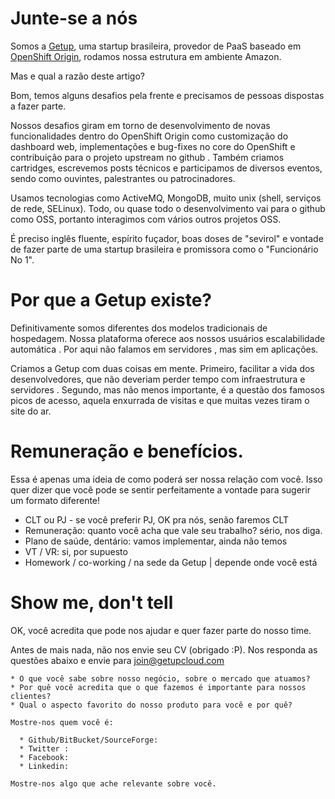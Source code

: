 Junte-se a nós
==============

Somos a [Getup](http://getupcloud.com), uma startup brasileira, provedor de PaaS baseado em [OpenShift Origin](https://github.com/openshift), rodamos nossa estrutura em ambiente Amazon. 
 

Mas e qual a razão deste artigo?
 
Bom, temos alguns desafios pela frente e precisamos de pessoas dispostas a fazer parte.

Nossos desafios giram em torno de desenvolvimento de novas funcionalidades dentro do OpenShift Origin como  customização do dashboard web, implementações e bug-fixes no core do OpenShift e contribuição para o projeto upstream no github . Também criamos cartridges, escrevemos posts técnicos e  participamos de  diversos eventos, sendo como ouvintes, palestrantes ou patrocinadores. 
 
Usamos tecnologias como ActiveMQ, MongoDB, muito unix (shell, serviços de rede, SELinux). Todo, ou quase todo o desenvolvimento vai para o github como OSS,  portanto interagimos com vários outros projetos OSS. 
 
É preciso inglês fluente, espírito fuçador, boas doses de "sevirol" e vontade de fazer parte de uma startup brasileira e promissora como o "Funcionário No 1".

Por que a Getup existe?
=======================

Definitivamente somos diferentes dos modelos tradicionais de hospedagem. Nossa plataforma oferece aos nossos usuários escalabilidade automática . Por aqui não falamos em servidores , mas sim em aplicações. 

Criamos a Getup com duas coisas em mente. Primeiro, facilitar a vida dos desenvolvedores, que não deveriam perder tempo com infraestrutura e servidores . Segundo, mas não menos importante, é a questão dos famosos picos de acesso, aquela enxurrada de visitas e que muitas vezes tiram o site do ar.

Remuneração e benefícios.
=========================

Essa é apenas uma ideia de como poderá ser nossa relação com você. Isso quer dizer que você pode se sentir perfeitamente a vontade para sugerir um formato diferente!
 
* CLT ou PJ - se você preferir PJ, OK pra nós, senão faremos CLT
* Remuneração: quanto você acha que vale seu trabalho? sério, nos diga.
* Plano de saúde, dentário: vamos implementar, ainda não temos
* VT / VR: si, por supuesto 
* Homework / co-working / na sede da Getup | depende onde você está

Show me, don't tell
===================

OK, você acredita que pode nos ajudar e quer fazer parte do nosso time.

Antes de mais nada, não nos envie seu CV (obrigado :P). Nos responda as questões abaixo e envie para [join@getupcloud.com](mailto:join@getupcloud.com)

```
* O que você sabe sobre nosso negócio, sobre o mercado que atuamos?
* Por quê você acredita que o que fazemos é importante para nossos clientes?
* Qual o aspecto favorito do nosso produto para você e por quê?

Mostre-nos quem você é:
 
  * Github/BitBucket/SourceForge:
  * Twitter :
  * Facebook:
  * Linkedin:

Mostre-nos algo que ache relevante sobre você.
```

